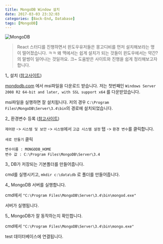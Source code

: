 ```yaml
---
title: MongoDB Window 설치
date: 2017-03-03 23:32:03
categories: [Back-End, Database]
tags: [MongoDB]
---
```


![MongoDB](/image/mongodb.png)

> React 스터디를 진행하면서 윈도우유저들은 몽고디비를 먼저 설치해보라는 명이 떨어졌습니다. ㅋㅋ
왜 맥에서는 쉽게 설치가 되는 것들이 윈도우에서는 약간?의 말썽이 일어나는 것일까요. 크~
도움받은 사이트와 진행을 쉽게 정리해보고자 합니다.

1_ 설치 ([참고사이트](http://cyberx.tistory.com/76))

[mondodb.com](https://www.mongodb.com/download-center#community) 에서 msi파일을 다운로드 받습니다.
저는 첫번째인 `Windows Server 2008 R2 64-bit and later, with SSL support x64` 를 다운받았습니다.

msi파일을 실행하면 잘 설치됩니다. 저의 경우 `C:\Program Files\MongoDB\Server\3.4\bin`의 경로에 설치되었습니다.

2_ 환경변수 등록 ([참고사이트](http://7stocks.tistory.com/7))

`제어판` -> `시스템 및 보안` -> `시스템`에서 `고급 시스템 설정` 탭 -> `환경 변수`를 클릭합니다.

`새로 만들기` 클릭
```
변수이름 : MONGODB_HOME
변수 값 : C:\Program Files\MongoDB\Server\3.4
```

3_ DB가 저장되는 기본폴더를 만들어줍니다.

cmd를 실행시키고, `mkdir c:\data\db` 로 폴더를 만들어줍니다.

4_ MongoDB 서버를 실행합니다.

cmd에서 `"C:\Program Files\MongoDB\Server\3.4\bin\mongod.exe"`

서버가 실행됩니다.

5_ MongoDB가 잘 동작하는지 확인합니다.

cmd에서 `"C:\Program Files\MongoDB\Server\3.4\bin\mongo.exe"`

test 데이터베이스에 연결됩니다.
